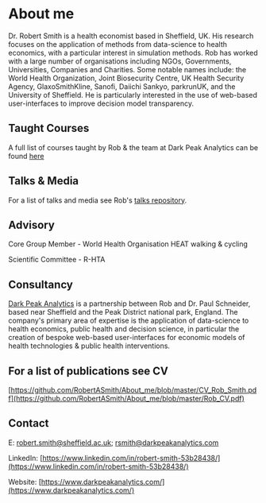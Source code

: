 # About me

Dr. Robert Smith is a health economist based in Sheffield, UK.  His research focuses on the application of methods from data-science to health economics, with a particular interest in simulation methods. Rob has worked with a large number of organisations including NGOs, Governments, Universities, Companies and Charities. Some notable names include: the World Health Organization, Joint Biosecurity Centre, UK Health Security Agency, GlaxoSmithKline, Sanofi, Daiichi Sankyo, parkrunUK, and the University of Sheffield. He is particularly interested in the use of web-based user-interfaces to improve decision model transparency.

## Taught Courses
A full list of courses taught by Rob & the team at Dark Peak Analytics can be found [here](https://docs.google.com/document/d/1FpVfykhLOnvZgj1FfYcbfbpAsvqb_52us6xmTlTLoWc/edit?usp=sharing)

## Talks & Media

For a list of talks and media see Rob's [talks repository](https://github.com/RobertASmith/talks).

## Advisory

Core Group Member -  World Health Organisation HEAT walking & cycling

Scientific Committee - R-HTA

## Consultancy

[Dark Peak Analytics](https://www.darkpeakanalytics.com/) is a partnership between Rob and Dr. Paul Schneider, based near Sheffield and the Peak District national park, England. The company's primary area of expertise is the application of data-science to health economics, public health and decision science,  in particular the creation of bespoke web-based user-interfaces for economic models of health technologies & public health interventions. 

## For a list of publications see CV

[https://github.com/RobertASmith/About_me/blob/master/CV_Rob_Smith.pdf](https://github.com/RobertASmith/About_me/blob/master/Rob_CV.pdf) 


## Contact

E: robert.smith@sheffield.ac.uk; rsmith@darkpeakanalytics.com

LinkedIn: [https://www.linkedin.com/in/robert-smith-53b28438/](https://www.linkedin.com/in/robert-smith-53b28438/) 

Website: [https://www.darkpeakanalytics.com/](https://www.darkpeakanalytics.com/)



